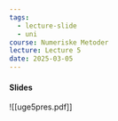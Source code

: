 ```yaml
---
tags:
  - lecture-slide
  - uni
course: Numeriske Metoder
lecture: Lecture 5
date: 2025-03-05
---
```

#### Slides
![[uge5pres.pdf]]